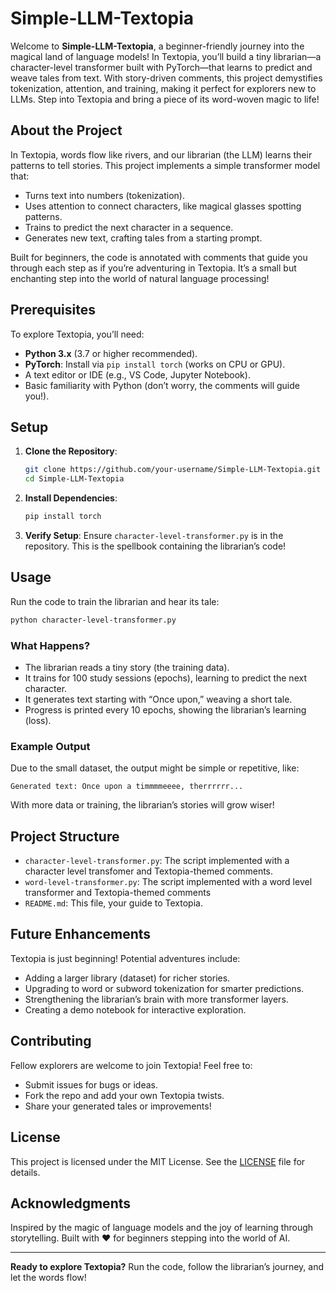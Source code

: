 # Simple-LLM-Textopia

Welcome to **Simple-LLM-Textopia**, a beginner-friendly journey into the magical land of language models! In Textopia, you’ll build a tiny librarian—a character-level transformer built with PyTorch—that learns to predict and weave tales from text. With story-driven comments, this project demystifies tokenization, attention, and training, making it perfect for explorers new to LLMs. Step into Textopia and bring a piece of its word-woven magic to life!

## About the Project

In Textopia, words flow like rivers, and our librarian (the LLM) learns their patterns to tell stories. This project implements a simple transformer model that:
- Turns text into numbers (tokenization).
- Uses attention to connect characters, like magical glasses spotting patterns.
- Trains to predict the next character in a sequence.
- Generates new text, crafting tales from a starting prompt.

Built for beginners, the code is annotated with comments that guide you through each step as if you’re adventuring in Textopia. It’s a small but enchanting step into the world of natural language processing!

## Prerequisites

To explore Textopia, you’ll need:
- **Python 3.x** (3.7 or higher recommended).
- **PyTorch**: Install via `pip install torch` (works on CPU or GPU).
- A text editor or IDE (e.g., VS Code, Jupyter Notebook).
- Basic familiarity with Python (don’t worry, the comments will guide you!).

## Setup

1. **Clone the Repository**:
   ```bash
   git clone https://github.com/your-username/Simple-LLM-Textopia.git
   cd Simple-LLM-Textopia
   ```

2. **Install Dependencies**:
   ```bash
   pip install torch
   ```

3. **Verify Setup**:
   Ensure `character-level-transformer.py` is in the repository. This is the spellbook containing the librarian’s code!

## Usage

Run the code to train the librarian and hear its tale:
```bash
python character-level-transformer.py
```

### What Happens?
- The librarian reads a tiny story (the training data).
- It trains for 100 study sessions (epochs), learning to predict the next character.
- It generates text starting with “Once upon,” weaving a short tale.
- Progress is printed every 10 epochs, showing the librarian’s learning (loss).

### Example Output
Due to the small dataset, the output might be simple or repetitive, like:
```
Generated text: Once upon a timmmmeeee, therrrrrr...
```
With more data or training, the librarian’s stories will grow wiser!

## Project Structure

- `character-level-transformer.py`: The script implemented with a character level transfomer and Textopia-themed comments.
- `word-level-transformer.py`: The  script implemented with a word level transformer and Textopia-themed comments 
- `README.md`: This file, your guide to Textopia.

## Future Enhancements

Textopia is just beginning! Potential adventures include:
- Adding a larger library (dataset) for richer stories.
- Upgrading to word or subword tokenization for smarter predictions.
- Strengthening the librarian’s brain with more transformer layers.
- Creating a demo notebook for interactive exploration.

## Contributing

Fellow explorers are welcome to join Textopia! Feel free to:
- Submit issues for bugs or ideas.
- Fork the repo and add your own Textopia twists.
- Share your generated tales or improvements!

## License

This project is licensed under the MIT License. See the [LICENSE](LICENSE) file for details.

## Acknowledgments

Inspired by the magic of language models and the joy of learning through storytelling. Built with ❤️ for beginners stepping into the world of AI.

---

**Ready to explore Textopia?** Run the code, follow the librarian’s journey, and let the words flow!
